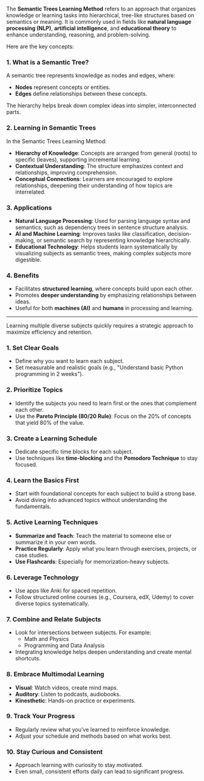 The **Semantic Trees Learning Method** refers to an approach that organizes knowledge or learning tasks into hierarchical, tree-like structures based on semantics or meaning. 
It is commonly used in fields like **natural language processing (NLP)**, **artificial intelligence**, and **educational theory** to enhance understanding, reasoning, and problem-solving.

Here are the key concepts:

### 1. **What is a Semantic Tree?**
A semantic tree represents knowledge as nodes and edges, where:
- **Nodes** represent concepts or entities.
- **Edges** define relationships between these concepts.

The hierarchy helps break down complex ideas into simpler, interconnected parts.

### 2. **Learning in Semantic Trees**
In the Semantic Trees Learning Method:
- **Hierarchy of Knowledge**: Concepts are arranged from general (roots) to specific (leaves), supporting incremental learning.
- **Contextual Understanding**: The structure emphasizes context and relationships, improving comprehension.
- **Conceptual Connections**: Learners are encouraged to explore relationships, deepening their understanding of how topics are interrelated.

### 3. **Applications**
- **Natural Language Processing**: Used for parsing language syntax and semantics, such as dependency trees in sentence structure analysis.
- **AI and Machine Learning**: Improves tasks like classification, decision-making, or semantic search by representing knowledge hierarchically.
- **Educational Technology**: Helps students learn systematically by visualizing subjects as semantic trees, making complex subjects more digestible.

### 4. **Benefits**
- Facilitates **structured learning**, where concepts build upon each other.
- Promotes **deeper understanding** by emphasizing relationships between ideas.
- Useful for both **machines (AI)** and **humans** in processing and learning.

---

Learning multiple diverse subjects quickly requires a strategic approach to maximize efficiency and retention.

### 1. **Set Clear Goals**
   - Define why you want to learn each subject.
   - Set measurable and realistic goals (e.g., "Understand basic Python programming in 2 weeks").

### 2. **Prioritize Topics**
   - Identify the subjects you need to learn first or the ones that complement each other.
   - Use the **Pareto Principle (80/20 Rule)**: Focus on the 20% of concepts that yield 80% of the value.

### 3. **Create a Learning Schedule**
   - Dedicate specific time blocks for each subject.
   - Use techniques like **time-blocking** and the **Pomodoro Technique** to stay focused.

### 4. **Learn the Basics First**
   - Start with foundational concepts for each subject to build a strong base.
   - Avoid diving into advanced topics without understanding the fundamentals.

### 5. **Active Learning Techniques**
   - **Summarize and Teach**: Teach the material to someone else or summarize it in your own words.
   - **Practice Regularly**: Apply what you learn through exercises, projects, or case studies.
   - **Use Flashcards**: Especially for memorization-heavy subjects.

### 6. **Leverage Technology**
   - Use apps like Anki for spaced repetition.
   - Follow structured online courses (e.g., Coursera, edX, Udemy) to cover diverse topics systematically.

### 7. **Combine and Relate Subjects**
   - Look for intersections between subjects. For example:
     - Math and Physics
     - Programming and Data Analysis
   - Integrating knowledge helps deepen understanding and create mental shortcuts.

### 8. **Embrace Multimodal Learning**
   - **Visual**: Watch videos, create mind maps.
   - **Auditory**: Listen to podcasts, audiobooks.
   - **Kinesthetic**: Hands-on practice or experiments.

### 9. **Track Your Progress**
   - Regularly review what you’ve learned to reinforce knowledge.
   - Adjust your schedule and methods based on what works best.
     
### 10. **Stay Curious and Consistent**
   - Approach learning with curiosity to stay motivated.
   - Even small, consistent efforts daily can lead to significant progress.

